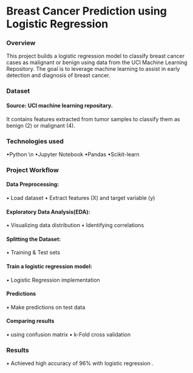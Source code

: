 # Breast Cancer Prediction using Logistic Regression

### Overview
This project builds a logistic regression model to classify breast cancer cases as malignant or benign using data from the UCI Machine Learning Repository. The goal is to leverage machine learning to assist in early detection and diagnosis of breast cancer.

### Dataset
#### Source: UCI machine learning repositary.
It contains features extracted from tumor samples to classify them as benign (2) or malignant (4).

### Technologies used
•Python \n
•Jupyter Notebook
•Pandas
•Scikit-learn

### Project Workflow

#### Data Preprocessing:
• Load dataset
• Extract features (X) and target variable (y)

#### Exploratory Data Analysis(EDA):
• Visualizing data distribution
• Identifying correlations

#### Splitting the Dataset:
• Training & Test sets

#### Train a logistic regression model:
• Logistic Regression implementation

#### Predictions
• Make predictions on test data

#### Comparing results
• using confusion matrix
• k-Fold cross validation

### Results
• Achieved high accuracy of 96% with logistic regression .
